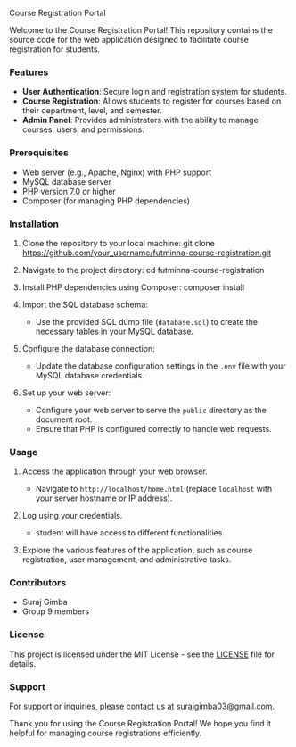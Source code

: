 Course Registration Portal

Welcome to the Course Registration Portal! This repository contains the source code for the web application designed to facilitate course registration for students.

### Features
- **User Authentication**: Secure login and registration system for students.
- **Course Registration**: Allows students to register for courses based on their department, level, and semester.
- **Admin Panel**: Provides administrators with the ability to manage courses, users, and permissions.

### Prerequisites
- Web server (e.g., Apache, Nginx) with PHP support
- MySQL database server
- PHP version 7.0 or higher
- Composer (for managing PHP dependencies)

### Installation
1. Clone the repository to your local machine:
   git clone https://github.com/your_username/futminna-course-registration.git

2. Navigate to the project directory:
   cd futminna-course-registration

3. Install PHP dependencies using Composer:
   composer install

4. Import the SQL database schema:
   - Use the provided SQL dump file (`database.sql`) to create the necessary tables in your MySQL database.

5. Configure the database connection:
   - Update the database configuration settings in the `.env` file with your MySQL database credentials.

6. Set up your web server:
   - Configure your web server to serve the `public` directory as the document root.
   - Ensure that PHP is configured correctly to handle web requests.

### Usage
1. Access the application through your web browser.
   - Navigate to `http://localhost/home.html` (replace `localhost` with your server hostname or IP address).

2. Log using your credentials.
   - student will have access to different functionalities.

3. Explore the various features of the application, such as course registration, user management, and administrative tasks.

### Contributors
- Suraj Gimba
- Group 9 members

### License
This project is licensed under the MIT License - see the [LICENSE](LICENSE) file for details.

### Support
For support or inquiries, please contact us at surajgimba03@gmail.com.

Thank you for using the Course Registration Portal! We hope you find it helpful for managing course registrations efficiently.
